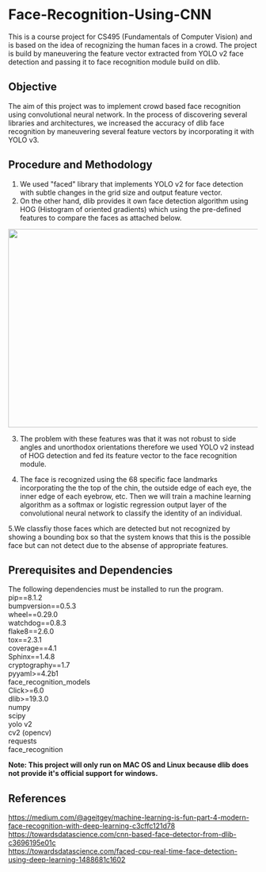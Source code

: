 
# Face-Recognition-Using-CNN

This is a course project for CS495 (Fundamentals of Computer Vision) and is based on the idea of recognizing the human faces in a crowd. The project is build by maneuvering the feature vector extracted from YOLO v2 face detection and passing it to face recognition module build on dlib.


## Objective
The aim of this project was to implement crowd based face recognition using convolutional neural network. In the process of discovering several libraries and architectures, we increased the accuracy of dlib face recognition by maneuvering several feature vectors by incorporating it with YOLO v3.

## Procedure and Methodology

1. We used "faced" library that implements YOLO v2 for face detection with subtle changes in the grid size and output feature vector.
2. On the other hand, dlib provides it own face detection algorithm using HOG (Histogram of oriented gradients) which using the pre-defined features to compare the faces as attached below.

<img src='https://cdn-images-1.medium.com/max/1250/1*6xgev0r-qn4oR88FrW6fiA.png' height="400" width="800">

3. The problem with these features was that it was not robust to side angles and unorthodox orientations therefore we used YOLO v2 instead of HOG detection and fed its feature vector to the face recognition module.

4. The face is recognized using the 68 specific face landmarks incorporating the the top of the chin, the outside edge of each eye, the inner edge of each eyebrow, etc. Then we will train a machine learning algorithm as a softmax or logistic regression output layer of the convolutional neural network to classify the identity of an individual.<br/>

5.We classfiy those faces which are detected but not recognized by showing a bounding box so that the system knows that this is the possible face but can not detect due to the absense of appropriate features.

## Prerequisites and Dependencies

The following dependencies must be installed to run the program.<br />
    pip==8.1.2 <br />
    bumpversion==0.5.3<br />
    wheel==0.29.0<br />
    watchdog==0.8.3<br />
    flake8==2.6.0<br />
    tox==2.3.1<br />
    coverage==4.1<br />
    Sphinx==1.4.8<br />
    cryptography==1.7<br />
    pyyaml>=4.2b1<br />
    face_recognition_models<br />
    Click>=6.0<br />
    dlib>=19.3.0<br />
    numpy<br />
    scipy<br />
    yolo v2<br />
    cv2 (opencv)<br />
    requests<br />
    face_recognition <br />
    
 <strong>Note: This project will only run on MAC OS and Linux because dlib does not provide it's official support for windows. </strong> 
 
 ## References
 
 https://medium.com/@ageitgey/machine-learning-is-fun-part-4-modern-face-recognition-with-deep-learning-c3cffc121d78<br>
 https://towardsdatascience.com/cnn-based-face-detector-from-dlib-c3696195e01c<br>
 https://towardsdatascience.com/faced-cpu-real-time-face-detection-using-deep-learning-1488681c1602

 
